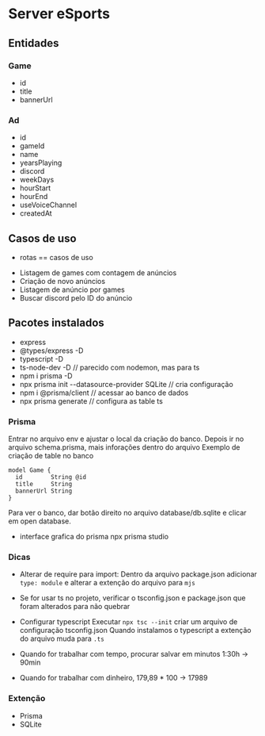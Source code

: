 # Server eSports
## Entidades

### Game
- id
- title
- bannerUrl

### Ad
- id
- gameId
- name
- yearsPlaying
- discord
- weekDays
- hourStart
- hourEnd
- useVoiceChannel
- createdAt

## Casos de uso
* rotas == casos de uso
- Listagem de games com contagem de anúncios
- Criação de novo anúncios
- Listagem de anúncio por games
- Buscar discord pelo ID do anúncio

## Pacotes instalados
- express
- @types/express -D
- typescript -D
- ts-node-dev -D // parecido com nodemon, mas para ts
- npm i prisma -D
- npx prisma init --datasource-provider SQLite // cria configuração
- npm i @prisma/client // acessar ao banco de dados
- npx prisma generate // configura as table ts

### Prisma
Entrar no arquivo env e ajustar o local da criação do banco.
Depois ir no arquivo schema.prisma, mais inforações dentro do arquivo
Exemplo de criação de table no banco
```
model Game {
  id        String @id
  title     String
  bannerUrl String
}
```
Para ver o banco, dar botão direito no arquivo database/db.sqlite e clicar em open database.

- interface grafica do prisma
npx prisma studio

### Dicas
- Alterar de require para import:
Dentro da arquivo package.json adicionar `type: module` e alterar a extenção do arquivo para `mjs`
* Se for usar ts no projeto, verificar o tsconfig.json e package.json que foram alterados para não quebrar


- Configurar typescript
 Executar `npx tsc --init` criar um arquivo de configuração tsconfig.json
 Quando instalamos o typescript a extenção do arquivo muda para `.ts`

- Quando for trabalhar com tempo, procurar salvar em minutos 1:30h -> 90min
- Quando for trabalhar com dinheiro, 179,89 * 100 -> 17989

### Extenção
- Prisma
- SQLite